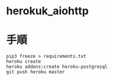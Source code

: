 # herokuk_aiohttp
# 手順
```
pip3 freeze > requirements.txt
heroku create
heroku addons:create heroku-postgresql
git push heroku master
```
